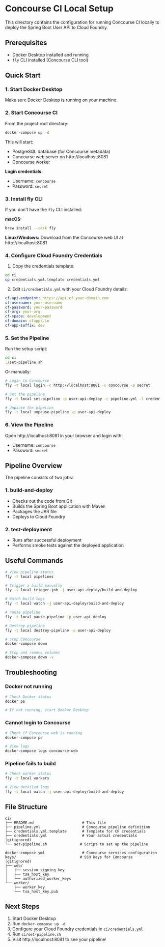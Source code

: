 # Concourse CI Local Setup

This directory contains the configuration for running Concourse CI locally to deploy the Spring Boot User API to Cloud Foundry.

## Prerequisites

- Docker Desktop installed and running
- `fly` CLI installed (Concourse CLI tool)

## Quick Start

### 1. Start Docker Desktop

Make sure Docker Desktop is running on your machine.

### 2. Start Concourse CI

From the project root directory:

```bash
docker-compose up -d
```

This will start:
- PostgreSQL database (for Concourse metadata)
- Concourse web server on http://localhost:8081
- Concourse worker

**Login credentials:**
- Username: `concourse`
- Password: `secret`

### 3. Install fly CLI

If you don't have the `fly` CLI installed:

**macOS:**
```bash
brew install --cask fly
```

**Linux/Windows:**
Download from the Concourse web UI at http://localhost:8081

### 4. Configure Cloud Foundry Credentials

1. Copy the credentials template:
```bash
cd ci
cp credentials.yml.template credentials.yml
```

2. Edit `ci/credentials.yml` with your Cloud Foundry details:
```yaml
cf-api-endpoint: https://api.cf.your-domain.com
cf-username: your-username
cf-password: your-password
cf-org: your-org
cf-space: development
cf-domain: cfapps.io
cf-app-suffix: dev
```

### 5. Set the Pipeline

Run the setup script:
```bash
cd ci
./set-pipeline.sh
```

Or manually:
```bash
# Login to Concourse
fly -t local login -c http://localhost:8081 -u concourse -p secret

# Set the pipeline
fly -t local set-pipeline -p user-api-deploy -c pipeline.yml -l credentials.yml

# Unpause the pipeline
fly -t local unpause-pipeline -p user-api-deploy
```

### 6. View the Pipeline

Open http://localhost:8081 in your browser and login with:
- Username: `concourse`
- Password: `secret`

## Pipeline Overview

The pipeline consists of two jobs:

### 1. build-and-deploy
- Checks out the code from Git
- Builds the Spring Boot application with Maven
- Packages the JAR file
- Deploys to Cloud Foundry

### 2. test-deployment
- Runs after successful deployment
- Performs smoke tests against the deployed application

## Useful Commands

```bash
# View pipeline status
fly -t local pipelines

# Trigger a build manually
fly -t local trigger-job -j user-api-deploy/build-and-deploy

# Watch build logs
fly -t local watch -j user-api-deploy/build-and-deploy

# Pause pipeline
fly -t local pause-pipeline -p user-api-deploy

# Destroy pipeline
fly -t local destroy-pipeline -p user-api-deploy

# Stop Concourse
docker-compose down

# Stop and remove volumes
docker-compose down -v
```

## Troubleshooting

### Docker not running
```bash
# Check Docker status
docker ps

# If not running, start Docker Desktop
```

### Cannot login to Concourse
```bash
# Check if Concourse web is running
docker-compose ps

# View logs
docker-compose logs concourse-web
```

### Pipeline fails to build
```bash
# Check worker status
fly -t local workers

# View detailed logs
fly -t local watch -j user-api-deploy/build-and-deploy
```

## File Structure

```
ci/
├── README.md                      # This file
├── pipeline.yml                   # Concourse pipeline definition
├── credentials.yml.template       # Template for CF credentials
├── credentials.yml                # Your actual credentials (gitignored)
└── set-pipeline.sh               # Script to set up the pipeline

docker-compose.yml                 # Concourse services configuration
keys/                             # SSH keys for Concourse (gitignored)
├── web/
│   ├── session_signing_key
│   ├── tsa_host_key
│   └── authorized_worker_keys
└── worker/
    ├── worker_key
    └── tsa_host_key.pub
```

## Next Steps

1. Start Docker Desktop
2. Run `docker-compose up -d`
3. Configure your Cloud Foundry credentials in `ci/credentials.yml`
4. Run `ci/set-pipeline.sh`
5. Visit http://localhost:8081 to see your pipeline!
